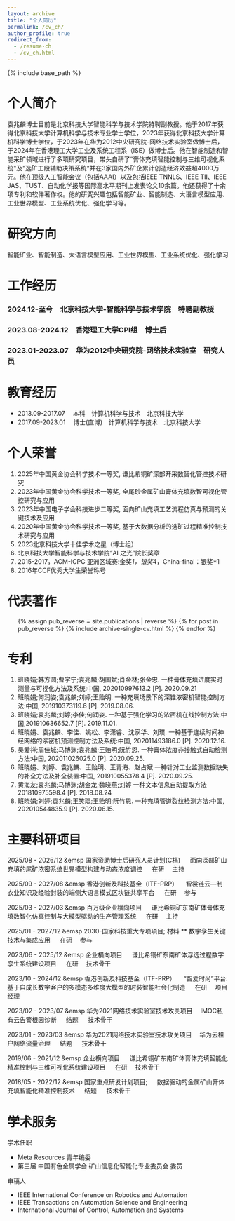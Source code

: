 ```yaml
---
layout: archive
title: "个人简历"
permalink: /cv_ch/
author_profile: true
redirect_from:
  - /resume-ch
  - /cv_ch.html
---
```

{% include base_path %}

个人简介
=========

袁兆麟博士目前是北京科技大学智能科学与技术学院特聘副教授。他于2017年获得北京科技大学计算机科学与技术专业学士学位，2023年获得北京科技大学计算机科学博士学位，于2023年在华为2012中央研究院-网络技术实验室做博士后，于2024年在香港理工大学工业及系统工程系（ISE）做博士后。他在智能制造和智能采矿领域进行了多项研究项目，带头自研了“膏体充填智能控制与三维可视化系统"及"选矿工段辅助决策系统“并在3家国内外矿企累计创造经济效益超4000万元。他在顶级人工智能会议（包括AAAI）以及包括IEEE TNNLS、IEEE TII、IEEE JAS、TUST、自动化学报等国际高水平期刊上发表论文10余篇。他还获得了十余项专利和软件著作权。他的研究兴趣包括智能矿业、智能制造、大语言模型应用、工业世界模型、工业系统优化、强化学习等。

研究方向
===================

智能矿业、智能制造、大语言模型应用、工业世界模型、工业系统优化、强化学习

工作经历
===============

### 2024.12-至今&emsp;北京科技大学-智能科学与技术学院&emsp;特聘副教授


### 2023.08-2024.12&emsp;香港理工大学CPI组&emsp;博士后


### 2023.01-2023.07&emsp;华为2012中央研究院-网络技术实验室&emsp;研究人员

教育经历
=========

* 2013.09-2017.07&emsp; 本科&emsp;计算机科学与技术&emsp;北京科技大学
* 2017.09-2023.01&emsp; 博士(直博)&emsp;计算机科学与技术&emsp;北京科技大学

个人荣誉
===================

1. 2025年中国黄金协会科学技术一等奖, 谦比希铜矿深部开采数智化管控技术研究
2. 2023年中国黄金协会科学技术一等奖, 全尾砂金属矿山膏体充填数智可视化管控研究与应用
3. 2023年中国电子学会科技进步二等奖, 面向矿山充填工艺流程仿真与预测的关键技术及应用
4. 2020年中国黄金协会科学技术一等奖, 基于大数据分析的选矿过程精准控制技术研究与应用 
5. 2023北京科技大学十佳学术之星（博士组）
6. 北京科技大学智能科学与技术学院“AI 之光”院长奖章
7. 2015-2017，ACM-ICPC 亚洲区域赛:金奖*1，银奖*4，China-final：银奖*1 
8. 2016年CCF优秀大学生荣誉称号


代表著作
============

<ul>
{% assign pub_reverse = site.publications | reverse %}
{% for post in pub_reverse %}
  {% include archive-single-cv.html %}
{% endfor %}</ul>

专利
============
1. 班晓娟;韩方圆;曹宇宁;袁兆麟;胡国斌;肖金林;张金忠. 一种膏体充填进度实时测量与可视化方法及系统:中国, 202010997613.2 [P]. 2020.09.21 
2. 班晓娟;何润姿;袁兆麟;刘婷;王贻明. 一种充填场景下的深锥浓密机智能控制方法:中国, 201910373119.6 [P]. 2019.08.06. 
3. 班晓娟;袁兆麟;刘婷;李佳;何润姿. 一种基于强化学习的浓密机在线控制方法:中国,201910636652.7 [P]. 2019.11.01. 
4. 班晓娟、袁兆麟、李佳、姚松、李潇睿、沈家华、刘璞. 一种基于连续时间神经网络的浓密机预测控制方法及系统:中国, 202011493186.0 [P]. 2020.12.16. 
5. 吴爱祥;周佳城;马博渊;袁兆麟;王贻明;阮竹恩. 一种膏体浓度非接触式自动检测方法:中国, 202011026025.0 [P]. 2020.09.25. 
6. 班晓娟、刘婷、袁兆麟、王贻明、王青海、赵占斌 一种针对工业监测数据缺失的补全方法及补全装置:中国, 201910055378.4 [P]. 2020.09.25. 
7. 黄海友;袁兆麟;马博渊;胡金龙;魏晓燕;刘婷 一种文本信息自动提取方法201810975598.4 [P]. 2018.08.24 
8. 班晓娟;刘婷;袁兆麟;王笑琨;王贻明;阮竹恩. 一种充填管道裂纹检测方法:中国, 202010544835.9 [P]. 2020.06.15.


主要科研项目
===================

2025/08 - 2026/12 &emsp 国家资助博士后研究人员计划(C档) &emsp; 面向深部矿山充填的尾矿浓密系统世界模型构建与动态浓度调控 &emsp; 在研 &emsp;主持

2025/09 - 2027/08 &emsp 香港创新及科技基金（ITF-PRP）&emsp; 智裳链云—制衣业知识及经验封装的端侧大语言模式区块链共享平台 &emsp; 在研 &emsp;参与 

2025/03 - 2027/03 &emsp 百万级企业横向项目 &emsp; 谦比希铜矿东南矿体膏体充填数智化仿真控制与大模型驱动的生产管理系统 &emsp; 在研 &emsp;主持

2025/01 - 2027/12 &emsp 2030-国家科技重大专项项目; 材料 ** 数字孪生关键技术与集成应用 &emsp; 在研 &emsp;参与

2023/06 - 2025/12 &emsp 企业横向项目 &emsp; 谦比希铜矿东南矿体浮选过程数字孪生系统建设项目 &emsp; 在研 &emsp;技术骨干

2023/10 - 2024/12 &emsp 香港创新及科技基金（ITF-PRP）&emsp; “智爱时尚”平台:基于自成长数字客户的多模态多维度大模型的时装智能社会化制造 &emsp; 在研 &emsp;项目经理

2023/02 - 2023/07 &emsp 华为2021网络技术实验室技术攻关项目 &emsp;IMOC私有云告警根因诊断 &emsp; 结题 &emsp; 技术骨干

2023/01 - 2023/03 &emsp 华为2021网络技术实验室技术攻关项目 &emsp;华为云租户网络流量治理 &emsp; 结题 &emsp; 技术骨干

2019/06 - 2021/12 &emsp 企业横向项目 &emsp; 谦比希铜矿东南矿体膏体充填智能化精准控制与三维可视化系统建设项目  &emsp; 在研 &emsp;技术骨干

2018/05 - 2022/12 &emsp 国家重点研发计划项目; &emsp; 数据驱动的金属矿山膏体充填智能化精准控制技术 &emsp;  结题 &emsp; 技术骨干

学术服务
===================
学术任职
* Meta Resources 青年编委
* 第三届 中国有色金属学会 矿山信息化智能化专业委员会 委员

审稿人
* IEEE International Conference on Robotics and Automation
* IEEE Transactions on Automation Science and Engineering
* International Journal of Control, Automation and Systems
